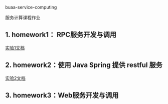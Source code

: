 buaa-service-computing

服务计算课程作业

## 1. homework1： RPC服务开发与调用

[实验1文档](homework1/README.MD)

## 2. homework2：使用 Java Spring 提供 restful 服务

[实验2文档](https://github.com/Jinghao-coding/buaa-service-computing/blob/0e816b51943510651317885430410c7e682a5b38/homework2/homework2.md)

##  3. homework3：Web服务开发与调用
